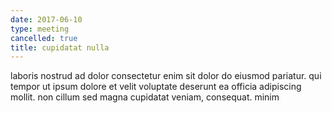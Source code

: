 ```yaml
---
date: 2017-06-10
type: meeting
cancelled: true
title: cupidatat nulla
---
```

laboris nostrud ad dolor consectetur enim sit dolor do eiusmod pariatur. qui tempor ut ipsum dolore et velit voluptate deserunt ea officia adipiscing mollit. non cillum sed magna cupidatat veniam, consequat. minim